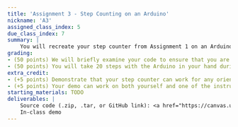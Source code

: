```yaml
---
title: 'Assignment 3 - Step Counting on an Arduino'
nickname: 'A3'
assigned_class_index: 5
due_class_index: 7
summary: |
    You will recreate your step counter from Assignment 1 on an Arduino. Your algorithm can be the exact same as it was before (assuming it worked well). Like before, you can assume that the Arduino is in a fixed position in your hand.
grading:
- (50 points) We will briefly examine your code to ensure that you are using some form of signal processing to calculate a step count.
- (50 points) You will take 20 steps with the Arduino in your hand during class. -5 points for each extra or missing step.
extra_credit:
- (+5 points) Demonstrate that your step counter can work for any orientation (e.g., in hand face up, up against the ear). You can assume that the Arduino will stay in roughly the same orientation the whole time.
- (+5 points) Your demo can work on both yourself and one of the instructors.
starting_materials: TODO
deliverables: |
    Source code (.zip, .tar, or GitHub link): <a href="https://canvas.uw.edu/courses/1131076/assignments/4143520" target="_blank">link</a><br/>
    In-class demo
---
```

